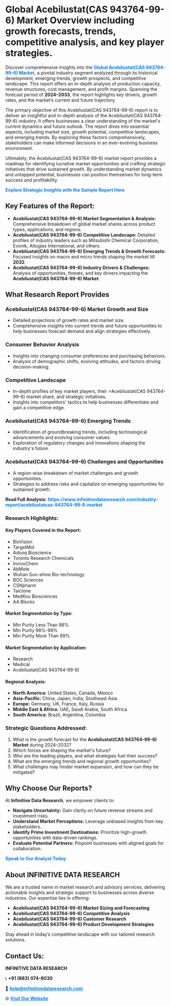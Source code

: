 <h1>Global Acebilustat(CAS 943764-99-6) Market Overview including growth forecasts, trends, competitive analysis, and key player strategies.</h1>
<p>
Discover comprehensive insights into the 
<a href="https://www.infinitivedataresearch.com/industry-report/acebilustatcas-943764-99-6-market" rel="dofollow" style="color: #007BFF; text-decoration: none;"><strong>Global Acebilustat(CAS 943764-99-6) Market</strong></a>, a pivotal industry segment analyzed through its historical development, emerging trends, growth prospects, and competitive landscape. This report offers an in-depth analysis of production capacity, revenue structures, cost management, and profit margins. Spanning the forecast period of <strong>2024–2033</strong>, the report highlights key drivers, growth rates, and the market’s current and future trajectory.
</p>
<p>
The primary objective of this Acebilustat(CAS 943764-99-6) report is to deliver an insightful and in-depth analysis of the Acebilustat(CAS 943764-99-6) industry. It offers businesses a clear understanding of the market's current dynamics and future outlook. The report dives into essential aspects, including market size, growth potential, competitive landscapes, and emerging trends. By exploring these factors comprehensively, stakeholders can make informed decisions in an ever-evolving business environment.
</p>
<p>
Ultimately, the Acebilustat(CAS 943764-99-6) market report provides a roadmap for identifying lucrative market opportunities and crafting strategic initiatives that drive sustained growth. By understanding market dynamics and untapped potential, businesses can position themselves for long-term success and profitability.
</p>
<p>
<a href="https://www.infinitivedataresearch.com/request-sample/reportId=112783" style="color: #007BFF; text-decoration: none;"><strong>Explore Strategic Insights with the Sample Report Here</strong></a>
</p>

<h2>Key Features of the Report:</h2>
<ul>
<li><strong>Acebilustat(CAS 943764-99-6) Market Segmentation & Analysis:</strong> Comprehensive breakdown of global market shares across product types, applications, and regions.</li>
<li><strong>Acebilustat(CAS 943764-99-6) Competitive Landscape:</strong> Detailed profiles of industry leaders such as Mitsubishi Chemical Corporation, Evonik, Altuglas International, and others.</li>
<li><strong>Acebilustat(CAS 943764-99-6) Emerging Trends & Growth Forecasts:</strong> Focused insights on macro and micro trends shaping the market till <strong>2032</strong>.</li>
<li><strong>Acebilustat(CAS 943764-99-6) Industry Drivers & Challenges:</strong> Analysis of opportunities, threats, and key drivers impacting the <strong>Acebilustat(CAS 943764-99-6) Market</strong>.</li>
</ul>

<h2>What Research Report Provides</h2>
<h3>Acebilustat(CAS 943764-99-6) Market Growth and Size</h3>
<ul>
<li>Detailed projections of growth rates and market size.</li>
<li>Comprehensive insights into current trends and future opportunities to help businesses forecast demand and align strategies effectively.</li>
</ul>

<h3>Consumer Behavior Analysis</h3>
<ul>
<li>Insights into changing consumer preferences and purchasing behaviors.</li>
<li>Analysis of demographic shifts, evolving attitudes, and factors driving decision-making.</li>
</ul>

<h3>Competitive Landscape</h3>
<ul>
<li>In-depth profiles of key market players, their >Acebilustat(CAS 943764-99-6) market share, and strategic initiatives.</li>
<li>Insights into competitors' tactics to help businesses differentiate and gain a competitive edge.</li>
</ul>

<h3>Acebilustat(CAS 943764-99-6) Emerging Trends</h3>
<ul>
<li>Identification of groundbreaking trends, including technological advancements and evolving consumer values.</li>
<li>Exploration of regulatory changes and innovations shaping the industry's future.</li>
</ul>

<h3>Acebilustat(CAS 943764-99-6) Challenges and Opportunities</h3>
<ul>
<li>A region-wise breakdown of market challenges and growth opportunities.</li>
<li>Strategies to address risks and capitalize on emerging opportunities for sustained growth.</li>
</ul>
<p><strong>Read Full Analysis:</strong> <a href="https://www.infinitivedataresearch.com/industry-report/acebilustatcas-943764-99-6-market" rel="dofollow" style="color: #007BFF; text-decoration: none;"><strong>https://www.infinitivedataresearch.com/industry-report/acebilustatcas-943764-99-6-market</strong></a></p>
<h3>Research Highlights:</h3>
<h4>Key Players Covered in the Report:</h4>
<ul><li>BioVision</li><li>TargetMol</li><li>Adooq Bioscience</li><li>Toronto Research Chemicals</li><li>InvivoChem</li><li>AbMole</li><li>Wuhan Sun-shine Bio-technology</li><li>BOC Sciences</li><li>CSNpharm</li><li>Taiclone</li><li>MedKoo Biosciences</li><li>AA Blocks</li></ul>
<h4>Market Segmentation by Type:</h4>
<ul><li>Min Purity Less Than 98%</li><li>Min Purity 98%-99%</li><li>Min Purity More Than 99%</li></ul>
<h4>Market Segmentation by Application:</h4>
<ul><li>Research</li><li>Medical</li><li>Acebilustat(CAS 943764-99-6)</li></ul>

<h4>Regional Analysis:</h4>
<ul>
<li><strong>North America:</strong> United States, Canada, Mexico</li>
<li><strong>Asia-Pacific:</strong> China, Japan, India, Southeast Asia</li>
<li><strong>Europe:</strong> Germany, UK, France, Italy, Russia</li>
<li><strong>Middle East & Africa:</strong> UAE, Saudi Arabia, South Africa</li>
<li><strong>South America:</strong> Brazil, Argentina, Colombia</li>
</ul>

<h3>Strategic Questions Addressed:</h3>
<ol>
<li>What is the growth forecast for the <strong>Acebilustat(CAS 943764-99-6) Market</strong> during 2024–2032?</li>
<li>Which forces are shaping the market's future?</li>
<li>Who are the leading players, and what strategies fuel their success?</li>
<li>What are the emerging trends and regional growth opportunities?</li>
<li>What challenges may hinder market expansion, and how can they be mitigated?</li>
</ol>

<h2>Why Choose Our Reports?</h2>
<p>At <strong>Infinitive Data Research</strong>, we empower clients to:</p>
<ul>
<li><strong>Navigate Uncertainty:</strong> Gain clarity on future revenue streams and investment risks.</li>
<li><strong>Understand Market Perceptions:</strong> Leverage unbiased insights from key stakeholders.</li>
<li><strong>Identify Prime Investment Destinations:</strong> Prioritize high-growth opportunities with data-driven rankings.</li>
<li><strong>Evaluate Potential Partners:</strong> Pinpoint businesses with aligned goals for collaboration.</li>
</ul>
<p><a href="https://www.infinitivedataresearch.com/industry-report/acebilustatcas-943764-99-6-market" rel="dofollow" style="color: #007BFF; text-decoration: none;"><strong>Speak to Our Analyst Today</strong></a></p>

<h2>About INFINITIVE DATA RESEARCH</h2>
<p>We are a trusted name in market research and advisory services, delivering actionable insights and strategic support to businesses across diverse industries. Our expertise lies in offering:</p>
<ul>
<li><strong>Acebilustat(CAS 943764-99-6) Market Sizing and Forecasting</strong></li>
<li><strong>Acebilustat(CAS 943764-99-6) Competitive Analysis</strong></li>
<li><strong>Acebilustat(CAS 943764-99-6) Customer Research</strong></li>
<li><strong>Acebilustat(CAS 943764-99-6) Product Development Strategies</strong></li>
</ul>
<p>Stay ahead in today’s competitive landscape with our tailored research solutions.</p>

<h2>Contact Us:</h2>
<p><strong>INFINITIVE DATA RESEARCH</strong></p>
<p>📞 <strong>+91 (883) 074-8030</strong></p>
<p>📧 <strong><a href="mailto:help@infinitivedataresearch.com" style="color: #007BFF;">help@infinitivedataresearch.com</a></strong></p>
<p>🌐 <strong><a href="https://www.infinitivedataresearch.com" rel="dofollow" style="color: #007BFF;">Visit Our Website</a></strong></p>